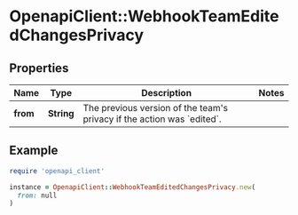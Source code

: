 # OpenapiClient::WebhookTeamEditedChangesPrivacy

## Properties

| Name | Type | Description | Notes |
| ---- | ---- | ----------- | ----- |
| **from** | **String** | The previous version of the team&#39;s privacy if the action was &#x60;edited&#x60;. |  |

## Example

```ruby
require 'openapi_client'

instance = OpenapiClient::WebhookTeamEditedChangesPrivacy.new(
  from: null
)
```

